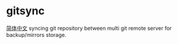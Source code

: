 # gitsync
[简体中文](./README-zh_CN.md)
syncing git repository between multi git remote server for backup/mirrors storage.
